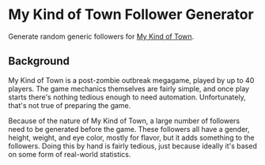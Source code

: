 # My Kind of Town Follower Generator

Generate random generic followers for [My Kind of Town](https://chicagomegagames.com/games/my_kind_of_town/).

## Background

My Kind of Town is a post-zombie outbreak megagame, played by up to 40 players.
The game mechanics themselves are fairly simple, and once play starts there's nothing tedious enough to need automation.
Unfortunately, that's not true of preparing the game.

Because of the nature of My Kind of Town, a large number of followers need to be generated before the game.
These followers all have a gender, height, weight, and eye color, mostly for flavor, but it adds something to the followers.
Doing this by hand is fairly tedious, just because ideally it's based on some form of real-world statistics.
